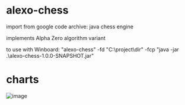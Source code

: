 # alexo-chess
import from google code archive: java chess engine

implements Alpha Zero algorithm variant


to use with Winboard:
"alexo-chess" -fd "C:\project\dir" -fcp "java -jar .\alexo-chess-1.0.0-SNAPSHOT.jar"


# charts
![image](https://user-images.githubusercontent.com/4985552/71774148-7e7c3f00-2f37-11ea-8741-54eb102103e4.png)

